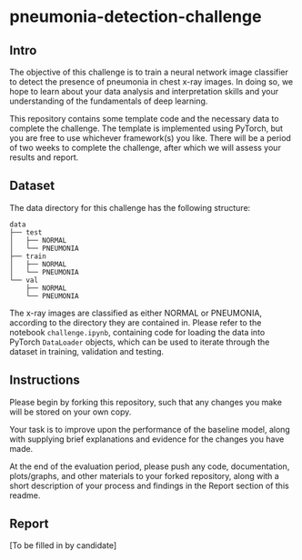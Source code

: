 # pneumonia-detection-challenge
## Intro

The objective of this challenge is to train a neural network image classifier to detect the presence of pneumonia in chest x-ray images. In doing so, we hope to learn about your data analysis and interpretation skills and your understanding of the fundamentals of deep learning.

This repository contains some template code and the necessary data to complete the challenge. The template is implemented using PyTorch, but you are free to use whichever framework(s) you like. There will be a period of two weeks to complete the challenge, after which we will assess your results and report.

## Dataset

The data directory for this challenge has the following structure:

```
data
├── test
│   ├── NORMAL
│   └── PNEUMONIA
├── train
│   ├── NORMAL
│   └── PNEUMONIA
└── val
    ├── NORMAL
    └── PNEUMONIA
```

The x-ray images are classified as either NORMAL or PNEUMONIA, according to the directory they are contained in. Please refer to the notebook ```challenge.ipynb```, containing code for loading the data into PyTorch ```DataLoader``` objects, which can be used to iterate through the dataset in training, validation and testing.

## Instructions

Please begin by forking this repository, such that any changes you make will be stored on your own copy.

Your task is to improve upon the performance of the baseline model, along with supplying brief explanations and evidence for the changes you have made.

At the end of the evaluation period, please push any code, documentation, plots/graphs, and other materials to your forked repository, along with a short description of your process and findings in the Report section of this readme.

## Report

[To be filled in by candidate]
